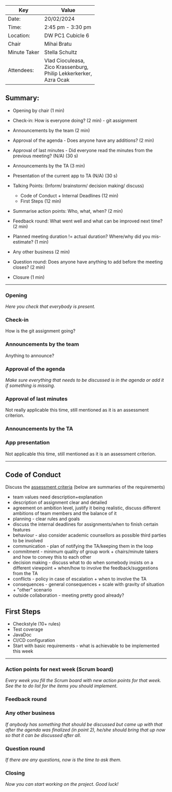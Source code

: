   
|Key | Value |  
| --- | --- |  
| Date: | 20/02/2024 |  
| Time: | 2:45 pm - 3:30 pm |  
| Location: | DW PC1 Cubicle 6 |  
| Chair | Mihai Bratu |  
| Minute Taker | Stella Schultz |  
| Attendees: | Vlad Cioculeasa,<br>Zico Krassenburg,<br>Philip Lekkerkerker,<br>Azra Ocak |  
## Summary:  
- Opening by chair (1 min)  
- Check-in: How is everyone doing? (2 min) - git assignment  
- Announcements by the team (2 min)  
- Approval of the agenda - Does anyone have any additions? (2 min)  
- Approval of last minutes - Did everyone read the minutes from the previous meeting? (N/A) (30 s)  

- Announcements by the TA (3 min)  
- Presentation of the current app to TA (N/A) (30 s)  

- Talking Points: (Inform/ brainstorm/ decision making/ discuss)  
	- Code of Conduct + Internal Deadlines (12 min) 
	- First Steps (12 min)
- Summarise action points: Who, what, when? (2 min)  

- Feedback round: What went well and what can be improved next time? (2 min)  
- Planned meeting duration != actual duration? Where/why did you mis-estimate? (1 min)  
- Any other business (2 min)
- Question round: Does anyone have anything to add before the meeting closes? (2 min) 
- Closure (1 min)
---
### Opening
*Here you check that everybody is present.*
### Check-in
How is the git assignment going?
### Announcements by the team
Anything to announce?
### Approval of the agenda
*Make sure everything that needs to be discussed is in the agenda or add it if something is missing.*
### Approval of last minutes
Not really applicable this time, still mentioned as it is an assessment criterion.
### Announcements by the TA
### App presentation
Not applicable this time, still mentioned as it is an assessment criterion.

---
## Code of Conduct
Discuss the [assessment criteria](https://brightspace.tudelft.nl/d2l/le/content/595286/viewContent/3617397/View) (below are summaries of the requirements)
 - team values need description+explanation
 - description of assignment clear and detailed
 - agreement on ambition level, justify it being realistic, discuss different ambitions of team members and the balance of it
 - planning - clear rules and goals
 - discuss the internal deadlines for assignments/when to finish certain features
 - behaviour - also consider academic counsellors as possible third parties to be involved
 - communication - plan of notifying the TA/keeping them in the loop
 - commitment - minimum quality of group work + chairs/minute takers and how to convey this to each other
 - decision making - discuss what to do when somebody insists on a different viewpoint + when/how to involve the feedback/suggestions from the TA
 - conflicts - policy in case of escalation + when to involve the TA
 - consequences - general consequences + scale with gravity of situation + "other" scenario
 - outside collaboration - meeting pretty good already?
## First Steps
- Checkstyle (10+ rules)
- Test coverage
- JavaDoc
- CI/CD configuration
- Start with basic requirements - what is achievable to be implemented this week
---
### Action points for next week (Scrum board)
*Every week you fill the Scrum board with new action points for that week. See the to do list for the items you should implement.*
### Feedback round
### Any other business
*If anybody has something that should be discussed but came up with that after the agenda was finalized (in point 2), he/she should bring that up now so that it can be discussed after all.*
### Question round
*If there are any questions, now is the time to ask them.*
### Closing
*Now you can start working on the project. Good luck!*
